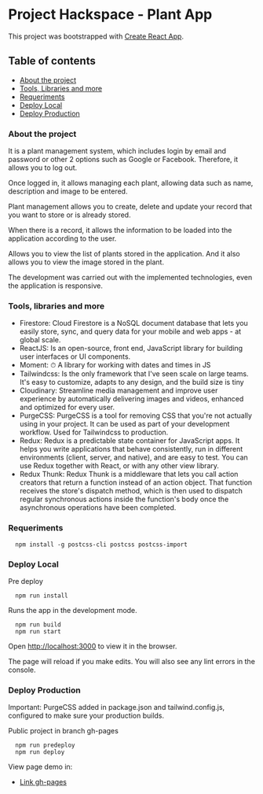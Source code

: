 
# Project Hackspace - Plant App

This project was bootstrapped with [Create React App](https://github.com/facebook/create-react-app).


## Table of contents
* [About the project](#about-the-project)
* [Tools, Libraries and more](#tools-libraries-and-more)
* [Requeriments](#requeriments)
* [Deploy Local](#deploy-local)
* [Deploy Production](#deploy-production)

### About the project

It is a plant management system, which includes login by email and password or other 2 options such as Google or Facebook. Therefore, it allows you to log out.

Once logged in, it allows managing each plant, allowing data such as name, description and image to be entered.

Plant management allows you to create, delete and update your record that you want to store or is already stored.

When there is a record, it allows the information to be loaded into the application according to the user.

Allows you to view the list of plants stored in the application. And it also allows you to view the image stored in the plant.

The development was carried out with the implemented technologies, even the application is responsive.

### Tools, libraries and more

  - Firestore: Cloud Firestore is a NoSQL document database that lets you easily store, sync, and query data for your mobile and web apps - at global scale.
  - ReactJS: Is an open-source, front end, JavaScript library for building user interfaces or UI components.
  - Moment: ⏱ A library for working with dates and times in JS
  - Tailwindcss: Is the only framework that I've seen scale on large teams. It's easy to customize, adapts to any design, and the build size is tiny
  - Cloudinary: Streamline media management and improve user experience by automatically delivering images and videos, enhanced and optimized for every user.
  - PurgeCSS: PurgeCSS is a tool for removing CSS that you're not actually using in your project. It can be used as part of your development workflow. Used for Tailwindcss to production.
  - Redux: Redux is a predictable state container for JavaScript apps. It helps you write applications that behave consistently, run in different environments (client, server, and native), and are easy to test. You can use Redux together with React, or with any other view library.
  - Redux Thunk: Redux Thunk is a middleware that lets you call action creators that return a function instead of an action object. That function receives the store's dispatch method, which is then used to dispatch regular synchronous actions inside the function's body once the asynchronous operations have been completed.

### Requeriments

```
  npm install -g postcss-cli postcss postcss-import
```

### Deploy Local
Pre deploy 
```
  npm run install
```
Runs the app in the development mode.

```
  npm run build
  npm run start
```
Open [http://localhost:3000](http://localhost:3000) to view it in the browser.

The page will reload if you make edits.
You will also see any lint errors in the console.

### Deploy Production

Important: PurgeCSS added in package.json and tailwind.config.js, configured to make sure your production builds.

Public project in branch gh-pages

```
  npm run predeploy
  npm run deploy
```
View page demo in:
* [Link gh-pages](https://glisselisbeth.github.io/plantapp/)

